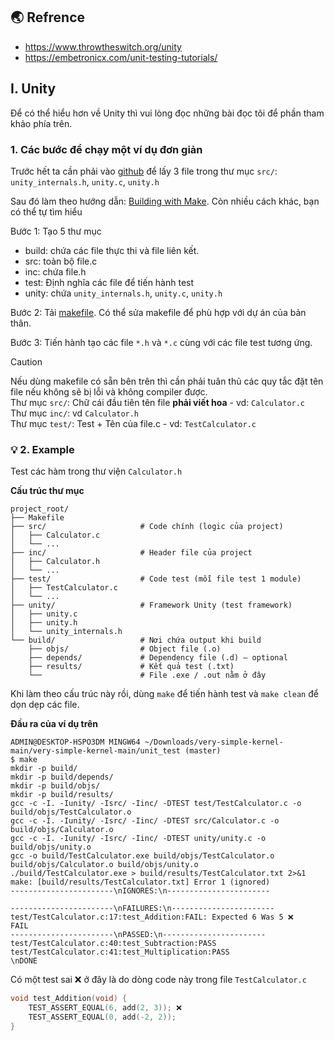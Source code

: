 ## 🌏 Refrence
- https://www.throwtheswitch.org/unity
- https://embetronicx.com/unit-testing-tutorials/
## I. Unity
Để có thể hiểu hơn về Unity thì vui lòng đọc những bài đọc tôi để phần tham khảo phía trên.

### 1. Các bước để chạy một ví dụ đơn giản
Trước hết ta cần phải vào [github](https://github.com/ThrowTheSwitch/Unity) để lấy 3 file trong thư mục `src/`: `unity_internals.h`, `unity.c`, `unity.h`

Sau đó làm theo hướng dẫn: [Building with Make](https://www.throwtheswitch.org/build/make). Còn nhiều cách khác, bạn có thể tự tìm hiểu

Bước 1: Tạo 5 thư mục 
  - build: chứa các file thực thi và file liên kết.
  - src: toàn bộ file.c
  - inc: chứa file.h
  - test: Định nghĩa các file để tiến hành test
  - unity: chứa `unity_internals.h`, `unity.c`, `unity.h`

Bước 2: Tải [makefile](https://github.com/Nguyen-Dang-Trieu/Learn_Embedded-C/blob/main/UNIT%20TESTING%20FOR%20C/makefile). Có thể sửa makefile để phù hợp với dự án của bản thân.

Bước 3: Tiến hành tạo các file `*.h` và `*.c` cùng với các file test tương ứng.

> [!CAUTION]
> Nếu dùng makefile có sẵn bên trên thì cần phải tuân thủ các quy tắc đặt tên file nếu không sẽ bị lỗi và không compiler được.   
> Thư mục `src/`: Chữ cái đầu tiên tên file **phải viết hoa** - vd: `Calculator.c`   
> Thư mục `inc/`: vd `Calculator.h`   
> Thư mục `test/`: Test + Tên của file.c - vd: `TestCalculator.c`

### 💡 2. Example 
Test các hàm trong thư viện `Calculator.h`

**Cấu trúc thư mục**
~~~
project_root/
├── Makefile
├── src/                     # Code chính (logic của project)
│   ├── Calculator.c
│   └── ...
├── inc/                     # Header file của project
│   ├── Calculator.h
│   └── ...
├── test/                    # Code test (mỗi file test 1 module)
│   ├── TestCalculator.c
│   └── ...
├── unity/                   # Framework Unity (test framework)
│   ├── unity.c
│   ├── unity.h
│   └── unity_internals.h
└── build/                   # Nơi chứa output khi build
    ├── objs/                # Object file (.o)
    ├── depends/             # Dependency file (.d) — optional
    ├── results/             # Kết quả test (.txt)
    └──                      # File .exe / .out nằm ở đây
~~~
Khi làm theo cấu trúc này rồi, dùng `make` để tiến hành test và `make clean` để dọn dẹp các file.

**Đầu ra của ví dụ trên**
~~~
ADMIN@DESKTOP-HSPO3DM MINGW64 ~/Downloads/very-simple-kernel-main/very-simple-kernel-main/unit_test (master)
$ make
mkdir -p build/
mkdir -p build/depends/
mkdir -p build/objs/
mkdir -p build/results/
gcc -c -I. -Iunity/ -Isrc/ -Iinc/ -DTEST test/TestCalculator.c -o build/objs/TestCalculator.o
gcc -c -I. -Iunity/ -Isrc/ -Iinc/ -DTEST src/Calculator.c -o build/objs/Calculator.o
gcc -c -I. -Iunity/ -Isrc/ -Iinc/ -DTEST unity/unity.c -o build/objs/unity.o
gcc -o build/TestCalculator.exe build/objs/TestCalculator.o build/objs/Calculator.o build/objs/unity.o
./build/TestCalculator.exe > build/results/TestCalculator.txt 2>&1
make: [build/results/TestCalculator.txt] Error 1 (ignored)
-----------------------\nIGNORES:\n-----------------------

-----------------------\nFAILURES:\n-----------------------
test/TestCalculator.c:17:test_Addition:FAIL: Expected 6 Was 5 ❌
FAIL
-----------------------\nPASSED:\n-----------------------
test/TestCalculator.c:40:test_Subtraction:PASS
test/TestCalculator.c:41:test_Multiplication:PASS
\nDONE
~~~

Có một test sai ❌ ở đây là do dòng code này trong file `TestCalculator.c`
~~~c
void test_Addition(void) {
    TEST_ASSERT_EQUAL(6, add(2, 3)); ❌
    TEST_ASSERT_EQUAL(0, add(-2, 2));
}
~~~
